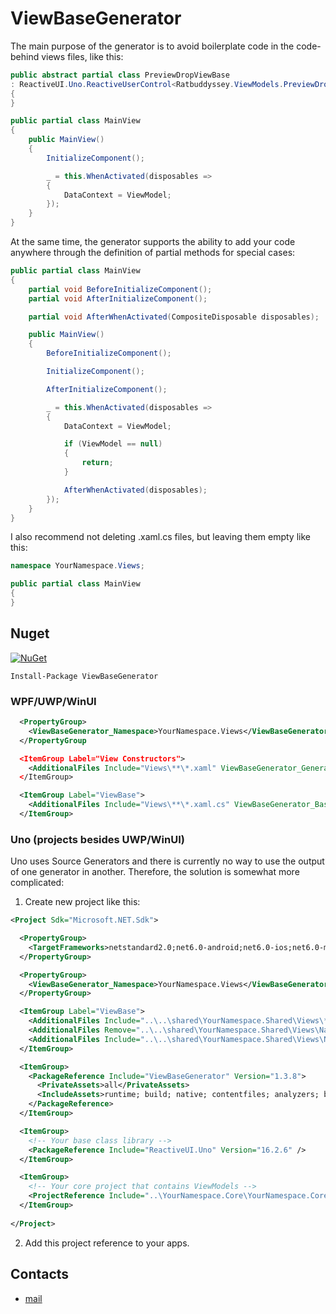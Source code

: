 # ViewBaseGenerator
The main purpose of the generator is to avoid boilerplate code in the code-behind views files, like this:
```cs
public abstract partial class PreviewDropViewBase
: ReactiveUI.Uno.ReactiveUserControl<Ratbuddyssey.ViewModels.PreviewDropViewModel>
{
}

public partial class MainView
{
    public MainView()
    {
        InitializeComponent();

        _ = this.WhenActivated(disposables =>
        {
            DataContext = ViewModel;
        });
    }
}
```

At the same time, the generator supports the ability to add your code anywhere through the definition of partial methods for special cases:
```cs
public partial class MainView
{
    partial void BeforeInitializeComponent();
    partial void AfterInitializeComponent();

    partial void AfterWhenActivated(CompositeDisposable disposables);

    public MainView()
    {
        BeforeInitializeComponent();

        InitializeComponent();

        AfterInitializeComponent();

        _ = this.WhenActivated(disposables =>
        {
            DataContext = ViewModel;

            if (ViewModel == null)
            {
                return;
            }

            AfterWhenActivated(disposables);
        });
    }
}
```

I also recommend not deleting .xaml.cs files, but leaving them empty like this:
```cs
namespace YourNamespace.Views;

public partial class MainView
{
}
```

## Nuget

[![NuGet](https://img.shields.io/nuget/dt/ViewBaseGenerator.svg?style=flat-square&label=ViewBaseGenerator)](https://www.nuget.org/packages/ViewBaseGenerator/)

```
Install-Package ViewBaseGenerator
```

### WPF/UWP/WinUI
```xml
  <PropertyGroup>
    <ViewBaseGenerator_Namespace>YourNamespace.Views</ViewBaseGenerator_Namespace>
  </PropertyGroup

  <ItemGroup Label="View Constructors">
    <AdditionalFiles Include="Views\**\*.xaml" ViewBaseGenerator_GenerateConstructor="True" ViewBaseGenerator_SetReactiveUIDataContext="True" />
  </ItemGroup>

  <ItemGroup Label="ViewBase">
    <AdditionalFiles Include="Views\**\*.xaml.cs" ViewBaseGenerator_BaseClass="ReactiveUI.Uno.ReactiveUserControl" ViewBaseGenerator_ViewModelNamespace="YourNamespace.ViewModels" />
  </ItemGroup>
```

### Uno (projects besides UWP/WinUI)
Uno uses Source Generators and there is currently no way to use the output of one generator in another. 
Therefore, the solution is somewhat more complicated:
1. Create new project like this:
```xml
<Project Sdk="Microsoft.NET.Sdk">

  <PropertyGroup>
    <TargetFrameworks>netstandard2.0;net6.0-android;net6.0-ios;net6.0-macos;net6.0-maccatalyst</TargetFrameworks>
  </PropertyGroup>

  <PropertyGroup>
    <ViewBaseGenerator_Namespace>YourNamespace.Views</ViewBaseGenerator_Namespace>
  </PropertyGroup>

  <ItemGroup Label="ViewBase">
    <AdditionalFiles Include="..\..\shared\YourNamespace.Shared\Views\**\*.xaml.cs" ViewBaseGenerator_BaseClass="ReactiveUI.Uno.ReactiveUserControl" ViewBaseGenerator_ViewModelNamespace="YourNamespace.ViewModels" Visible="False" />
    <AdditionalFiles Remove="..\..\shared\YourNamespace.Shared\Views\Navigation\MainView.xaml.cs" />
    <AdditionalFiles Include="..\..\shared\YourNamespace.Shared\Views\Navigation\MainView.xaml.cs" ViewBaseGenerator_BaseClass="ReactiveUI.Uno.ReactivePage" ViewBaseGenerator_ViewModelNamespace="YourNamespace.ViewModels" Visible="False" />
  </ItemGroup>

  <ItemGroup>
    <PackageReference Include="ViewBaseGenerator" Version="1.3.8">
      <PrivateAssets>all</PrivateAssets>
      <IncludeAssets>runtime; build; native; contentfiles; analyzers; buildtransitive</IncludeAssets>
    </PackageReference>
  </ItemGroup>

  <ItemGroup>
    <!-- Your base class library -->
    <PackageReference Include="ReactiveUI.Uno" Version="16.2.6" />
  </ItemGroup>

  <ItemGroup>
    <!-- Your core project that contains ViewModels -->
    <ProjectReference Include="..\YourNamespace.Core\YourNamespace.Core.csproj" />
  </ItemGroup>
	
</Project>
```
2. Add this project reference to your apps.

## Contacts
* [mail](mailto:havendv@gmail.com)
